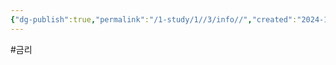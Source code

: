```yaml
---
{"dg-publish":true,"permalink":"/1-study/1//3/info//","created":"2024-11-20T21:02:27.222+09:00","updated":"2025-06-03T20:07:19.771+09:00"}
---
```


#금리